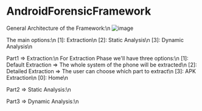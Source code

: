 # AndroidForensicFramework

General Architecture of the Framework:\n
![image](https://user-images.githubusercontent.com/67846060/167617304-1d224b79-13a6-4a64-ae30-e0141e08d588.png)


The main options:\n
[1]: Extraction\n
[2]: Static Analysis\n
[3]: Dynamic Analysis\n

Part1 => Extraction:\n
For Extraction Phase we'll have three options:\n
[1]: Default Extraction => The whole system of the phone will be extracted\n
[2]: Detailed Extraction => The user can choose which part to extract\n
[3]: APK Extraction\n
[0]: Home\n


Part2 => Static Analysis:\n


Part3 => Dynamic Analysis:\n

